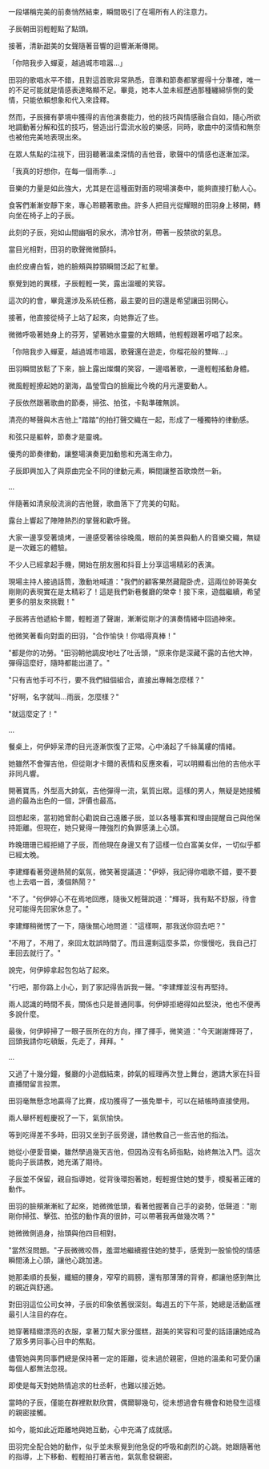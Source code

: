 一段堪稱完美的前奏悄然結束，瞬間吸引了在場所有人的注意力。

子辰朝田羽輕輕點了點頭。

接著，清新甜美的女聲隨著音響的迴響漸漸傳開。

「你陪我步入蟬夏，越過城市喧嚣...」

田羽的歌唱水平不錯，且對這首歌非常熟悉，音準和節奏都掌握得十分準確，唯一的不足可能就是情感表達略顯不足。畢竟，她本人並未經歷過那種纏綿悱惻的愛情，只能依賴想象和代入來詮釋。

然而，子辰擁有夢境中獲得的吉他演奏能力，他的技巧與情感融合自如，隨心所欲地調動著分解和弦的技巧，營造出行雲流水般的樂感，同時，歌曲中的深情和無奈也被他完美地表現出來。

在眾人焦點的注視下，田羽聽著溫柔深情的吉他音，歌聲中的情感也逐漸加深。

「我真的好想你，在每一個雨季…」

音樂的力量是如此強大，尤其是在這種面對面的現場演奏中，能夠直接打動人心。

食客們漸漸安靜下來，專心聆聽著歌曲。許多人把目光從耀眼的田羽身上移開，轉向坐在椅子上的子辰。

此刻的子辰，宛如山間幽咽的泉水，清冷甘冽，帶著一股禁欲的氣息。

當目光相對，田羽的歌聲微微顫抖。

由於皮膚白皙，她的臉頰與脖頸瞬間泛起了紅暈。

察覺到她的異樣，子辰輕輕一笑，露出溫暖的笑容。

這次的約會，畢竟還涉及系統任務，最主要的目的還是希望讓田羽開心。

接著，他直接從椅子上站了起來，向她靠近了些。

微微呼吸著她身上的芬芳，望著她水靈靈的大眼睛，他輕輕跟著哼唱了起來。

「你陪我步入蟬夏，越過城市喧嚣，歌聲還在遊走，你榴花般的雙眸...」

田羽瞬間放鬆了下來，臉上露出燦爛的笑容，一邊唱著歌，一邊輕輕搖動身體。

微風輕輕撩起她的瀏海，晶瑩雪白的臉龐比今晚的月光還要動人。

子辰依然跟著歌曲的節奏，掃弦、拍弦，卡點準確無誤。

清亮的琴聲與木吉他上"踏踏"的拍打聲交織在一起，形成了一種獨特的律動感。

和弦只是軀幹，節奏才是靈魂。

優秀的節奏律動，讓整場演奏更加動態和充滿生命力。

子辰即興加入了與原曲完全不同的律動元素，瞬間讓整首歌煥然一新。

...

伴隨著如清泉般流淌的吉他聲，歌曲落下了完美的句點。

露台上響起了陣陣熱烈的掌聲和歡呼聲。

大家一邊享受著燒烤，一邊感受著徐徐晚風，眼前的美景與動人的音樂交織，無疑是一次難忘的體驗。

不少人已經拿起手機，開始在朋友圈和抖音上分享這場精彩的表演。

現場主持人接過話筒，激動地喊道："我們的顧客果然藏龍卧虎，這兩位帥哥美女剛剛的表現實在是太精彩了！這是我們新巷餐廳的榮幸！接下來，遊戲繼續，希望更多的朋友來挑戰！"

子辰將吉他遞給卡爾，輕輕道了聲謝，漸漸從剛才的演奏情緒中回過神來。

他微笑著看向對面的田羽，"合作愉快！你唱得真棒！"

"都是你的功勞。"田羽朝他調皮地吐了吐舌頭，"原來你是深藏不露的吉他大神，彈得這麼好，隨時都能出道了。"

"只有吉他手可不行，要不我們組個組合，直接出專輯怎麼樣？"

"好啊，名字就叫…雨辰，怎麼樣？"

"就這麼定了！"

...

餐桌上，何伊婷呆滯的目光逐漸恢復了正常。心中湧起了千絲萬縷的情緒。

她雖然不會彈吉他，但從剛才卡爾的表情和反應來看，可以明顯看出他的吉他水平非同凡響。

開著寶馬，外型高大帥氣，吉他彈得一流，氣質出眾。這樣的男人，無疑是她接觸過的最為出色的一個，評價也最高。

回想起來，當初她曾耐心勸說自己遠離子辰，並以各種事實和理由提醒自己與他保持距離。但現在，她只覺得一陣強烈的負罪感湧上心頭。

昨晚珊珊已經拒絕了子辰，而他現在身邊又有了這樣一位白富美女伴，一切似乎都已經太晚。

李建輝看著旁邊熱鬧的氣氛，微笑著提議道："伊婷，我記得你唱歌不錯，要不要也上去唱一首，湊個熱鬧？"

"不了。"何伊婷心不在焉地回應，隨後又輕聲說道："輝哥，我有點不舒服，待會兒可能得先回家休息了。"

李建輝稍微愣了一下，隨後關心地問道："這樣啊，那我送你回去吧？"

"不用了，不用了，來回太耽誤時間了。而且還剩這麼多菜，你慢慢吃，我自己打車回去就行了。"

說完，何伊婷拿起包包站了起來。

"行吧，那你路上小心，到了家記得告訴我一聲。"李建輝並沒有再堅持。

兩人認識的時間不長，關係也只是普通同事。何伊婷拒絕得如此堅決，他也不便再多說什麼。

最後，何伊婷掃了一眼子辰所在的方向，揮了揮手，微笑道："今天謝謝輝哥了，回頭我請你吃頓飯，先走了，拜拜。"

...

又過了十幾分鐘，餐廳的小遊戲結束，帥氣的經理再次登上舞台，邀請大家在抖音直播間留言投票。

田羽毫無懸念地贏得了比賽，成功獲得了一張免單卡，可以在結帳時直接使用。

兩人舉杯輕輕慶祝了一下，氣氛愉快。

等到吃得差不多時，田羽又坐到子辰旁邊，請他教自己一些吉他的指法。

她從小便愛音樂，雖然學過幾天吉他，但因為沒有名師指點，始終無法入門。這次能向子辰請教，她充滿了期待。

子辰並不保留，親自指導她，從背後環抱著她，輕輕握住她的雙手，模擬著正確的動作。

田羽的臉頰漸漸紅了起來，她微微低頭，看著他握著自己手的姿勢，低聲道："剛剛你掃弦、擊弦、拍弦的動作真的很帥，可以帶著我再做幾次嗎？"

她微微側過身，抬頭與他四目相對。

"當然沒問題。"子辰微微咬唇，羞澀地繼續握住她的雙手，感覺到一股愉悅的情感瞬間湧上心頭，讓他心跳加速。

她那柔順的長髮，纖細的腰身，窄窄的肩膀，還有那薄薄的背脊，都讓他感到無比的親近與舒適。

對田羽這位公司女神，子辰的印象依舊很深刻。每週五的下午茶，她總是活動區裡最引人注目的存在。

她穿著精緻漂亮的衣服，拿著刀幫大家分蛋糕，甜美的笑容和可愛的話語讓她成為了眾多男同事心目中的焦點。

儘管她與男同事們總是保持著一定的距離，從未過於親密，但她的溫柔和可愛仍讓每個人都無法忽視。

即使是每天對她熱情追求的杜丞軒，也難以接近她。

當時的子辰，僅能在群裡默默欣賞，偶爾聊幾句，從未想過會有機會和她發生這樣的親密接觸。

如今，能如此近距離地與她互動，心中充滿了成就感。

田羽完全配合她的動作，似乎並未察覺到他急促的呼吸和劇烈的心跳。她跟隨著他的指導，上下移動、輕輕拍打著吉他，氣氛愈發親密。